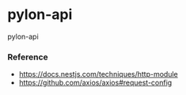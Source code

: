 # pylon-api
pylon-api


### Reference
* https://docs.nestjs.com/techniques/http-module
* https://github.com/axios/axios#request-config
